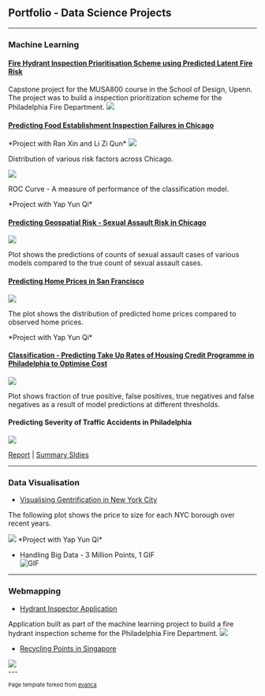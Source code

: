 ## Portfolio - Data Science Projects

---

### Machine Learning

#### [Fire Hydrant Inspection Prioritisation Scheme using Predicted Latent Fire Risk](https://pennmusa.github.io/MUSA_801.io/project_12/index.html)

Capstone project for the MUSA800 course in the School of Design, Upenn. The project was to build a inspection prioritization scheme for the Philadelphia Fire Department. 
<img src="images/latentFire.png?raw=true"/> 
<h4><a href="https://leannechan.github.io/foodInspect.html" title="Food Inspections">Predicting Food Establishment Inspection Failures in Chicago</a></h4>
*Project with Ran Xin and Li Zi Qun*

<img src="images/foodInspectionPlots.png?raw=true"/>  
<p>Distribution of various risk factors across Chicago.</p>
<img src="images/foodInspect-ROC.png?raw=true"/> 
<p> ROC Curve - A measure of performance of the classification model.</p>
*Project with Yap Yun Qi*

<h4><a href="https://leannechan.github.io/sexualAssault.html" title="Sexual Assault">Predicting Geospatial Risk - Sexual Assault Risk in Chicago</a></h4>
<img src="images/sexual_assault-plots.png?raw=true"/> 
<p>Plot shows the predictions of counts of sexual assault cases of various models compared to the true count of sexual assault cases. </p>

<h4><a href="https://leannechan.github.io/homePrices.html" title="Home Prices">Predicting Home Prices in San Francisco</a></h4>
<img src="images/homePrices-plot.png?raw=true"/>
<p>The plot shows the distribution of predicted home prices compared to observed home prices.</p>
*Project with Yap Yun Qi*

<h4><a href="https://leannechan.github.io/housingCredit.html" title="Housing Credit">Classification - Predicting Take Up Rates of Housing Credit Programme in Philadelphia to Optimise Cost</a></h4>
<img src="images/credit-COSTS.png?raw=true"/> 
<p> Plot shows fraction of true positive, false positives, true negatives and false negatives as a result of model predictions at different thresholds. </p>

#### Predicting Severity of Traffic Accidents in Philadelphia 
<img src="images/EasyEnsemble.png?raw=true"/>

[Report](/pdf/CIS_519_Project_Report.pdf) | [Summary Sldies](/pdf/cis519_summary_slides.pdf)

---
### Data Visualisation 

- [Visualising Gentrification in New York City](https://leannechan.github.io/Gentrification-Trends-In-NYC/.)  
<p>The following plot shows the price to size for each NYC borough over recent years. </p>
<img src="images/plot4_Size_to_price_ByBoroughYear.png?raw=true"/> 
*Project with Yap Yun Qi*

- Handling Big Data - 3 Million Points, 1 GIF  
![GIF](./images/permits_89_19.gif)

---
### Webmapping

- [Hydrant Inspector Application](https://njxinran95.github.io/PhillyFire_App/) 

Application built as part of the machine learning project to build a fire hydrant inspection scheme for the Philadelphia Fire Department. 
<img src="images/hydrantInspector.png?raw=true"/> 
- [Recycling Points in Singapore](https://leannechan.github.io/MUSA611_Midterm/)
<img src="images/recycling.png?raw=true"/> 

<br>
---
<p style="font-size:11px">Page template forked from <a href="https://github.com/evanca/quick-portfolio">evanca</a></p>
<!-- Remove above link if you don't want to attibute -->
